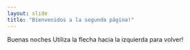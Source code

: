 ```yaml
---
layout: slide
title: "Bienvenidos a la segunda página!"
---
```

Buenas noches
Utiliza la flecha hacia la izquierda para volver!
